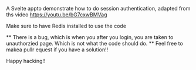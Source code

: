 A Svelte appto demonstrate how to do session authentication, adapted from ths video
https://youtu.be/bG7cxwBMVag

Make sure to have Redis installed to use the code

** There is a bug, which is when you after you login, you are taken to unauthorzied page. Which is not what the code should do.
** Feel free to makea pullr equest if you have a solution!!

Happy hacking!!
